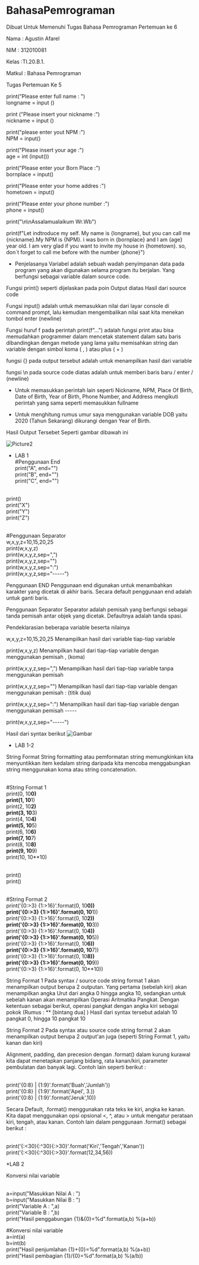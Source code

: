 # BahasaPemrograman
Dibuat Untuk Memenuhi Tugas Bahasa Pemrograman Pertemuan ke 6

Nama   : Agustin Afarel

NIM    : 312010081

Kelas  :TI.20.B.1.

Matkul : Bahasa Pemrograman

Tugas Pertemuan Ke 5

print("Please enter full name : ")
<br>longname = input ()

print ("Please insert your nickname :")
<br>nickname = input ()

print("please enter yout NPM :")
<br>NPM = input()

print("Please insert your age :")
<br>age = int (input())

print("Please enter your Born Place :")
<br>bornplace = input()

print("Please enter your home addres :")
<br>hometown = input()

print("Please enter your phone number :")
<br>phone = input()

print("\n\nAssalamualaikum Wr.Wb")
 
print(f"Let indtroduce my self. My name is {longname}, but you can call me {nickname}.My NPM is {NPM}. i was born in {bornplace} and I am {age} year old. I am very glad if you want to invite my house in {hometown}. so, don`t forget to call me before with the number {phone}")

* Penjelasanya
Variabel adalah sebuah wadah penyimpanan data pada program yang akan digunakan selama program itu berjalan. Yang berfungsi sebagai variable dalam source code.

Fungsi print() seperti dijelaskan pada poin Output diatas Hasil dari source code

Fungsi input() adalah untuk memasukkan nilai dari layar console di command prompt, lalu kemudian mengembalikan nilai saat kita menekan tombol enter (newline)

Fungsi huruf f pada perintah print(f"...") adalah fungsi print atau bisa memudahkan programmer dalam mencetak statement dalam satu baris dibandingkan dengan metode yang lama yaitu memisahkan string dan variable dengan simbol koma ( , ) atau plus ( + )

fungsi {} pada output tersebut adalah untuk menampilkan hasil dari variable

fungsi \n pada source code diatas adalah untuk memberi baris baru / enter / (newline)

* Untuk memasukkan perintah lain seperti Nickname, NPM, Place Of Birth, Date of Birth, Year of Birth, Phone Number, and Address mengikuti perintah yang sama seperti memasukkan fullname

* Untuk menghitung rumus umur saya menggunakan variable DOB yaitu 2020 (Tahun Sekarang) dikurangi dengan Year of Birth.

Hasil Output Tersebet Seperti gambar dibawah ini

![Picture2]("D:\Praktikum\BahasaPemrogramanP6\BahasaPemrograman\Picture2")

* LAB 1
<br>#Penggunaan End
<br>print("A", end="")
<br>print("B", end="")
<br>print("C", end="")

<br>print()
<br>print("X")
<br>print("Y")
<br>print("Z")

<br>#Penggunaan Separator
<br>w,x,y,z=10,15,20,25
<br>print(w,x,y,z)
<br>print(w,x,y,z,sep=",")
<br>print(w,x,y,z,sep="")
<br>print(w,x,y,z,sep=":")
<br>print(w,x,y,z,sep="-----")

 
Penggunaan END Penggunaan end digunakan untuk menambahkan karakter yang dicetak di akhir baris. Secara default penggunaan end adalah untuk ganti baris.

Penggunaan Separator Separator adalah pemisah yang berfungsi sebagai tanda pemisah antar objek yang dicetak. Defaultnya adalah tanda spasi.

Pendeklarasian beberapa variable beserta nilainya

w,x,y,z=10,15,20,25
Menampilkan hasil dari variable tiap-tiap variable

print(w,x,y,z)
Menampilkan hasil dari tiap-tiap variable dengan menggunakan pemisah , (koma)

print(w,x,y,z,sep=",")
Menampilkan hasil dari tiap-tiap variable tanpa menggunakan pemisah

print(w,x,y,z,sep="")
Menampilkan hasil dari tiap-tiap variable dengan menggunakan pemisah : (titik dua)

print(w,x,y,z,sep=":")
Menampilkan hasil dari tiap-tiap variable dengan menggunakan pemisah -----

print(w,x,y,z,sep="-----")

Hasil dari syntax berikut 
![Gambar]()

* LAB 1-2

String Format
String formatting atau pemformatan string memungkinkan kita menyuntikkan item kedalam string daripada kita mencoba menggabungkan string menggunakan koma atau string concatenation.

<br>#String Format 1
<br>print(0, 10**0)
<br>print(1, 10**1)
<br>print(2, 10**2)
<br>print(3, 10**3)
<br>print(4, 10**4)
<br>print(5, 10**5)
<br>print(6, 10**6)
<br>print(7, 10**7)
<br>print(8, 10**8)
<br>print(9, 10**9)
<br>print(10, 10**10)

<br>print()
<br>print()

<br>#String Format 2
<br>print('{0:>3} {1:>16}'.format(0, 10**0))
<br>print('{0:>3} {1:>16}'.format(0, 10**1))
<br>print('{0:>3} {1:>16}'.format(0, 10**2))
<br>print('{0:>3} {1:>16}'.format(0, 10**3))
<br>print('{0:>3} {1:>16}'.format(0, 10**4))
<br>print('{0:>3} {1:>16}'.format(0, 10**5))
<br>print('{0:>3} {1:>16}'.format(0, 10**6))
<br>print('{0:>3} {1:>16}'.format(0, 10**7))
<br>print('{0:>3} {1:>16}'.format(0, 10**8))
<br>print('{0:>3} {1:>16}'.format(0, 10**9))
<br>print('{0:>3} {1:>16}'.format(0, 10**10))

String Format 1
Pada syntax / source code string format 1 akan menampilkan output berupa 2 outputan.
Yang pertama (sebelah kiri) akan menampilkan angka Urut dari angka 0 hingga angka 10, sedangkan untuk sebelah kanan akan menampilkan Operasi Aritmatika Pangkat.
Dengan ketentuan sebagai berikut, operasi pangkat dengan angka kiri sebagai pokok (Rumus : ** [bintang dua] )
Hasil dari syntax tersebut adalah 10 pangkat 0, hingga 10 pangkat 10

String Format 2
Pada syntax atau source code string format 2 akan menampilkan output berupa 2 output'an juga (seperti String Format 1, yaitu kanan dan kiri)

Alignment, padding, dan precesion dengan .format() dalam kurung kurawal kita dapat menetapkan panjang bidang, rata kanan/kiri, parameter pembulatan dan banyak lagi. Contoh lain seperti berikut :

<br>print('{0:8} | {1:9}'.format('Buah','Jumlah'))
<br>print('{0:8} | {1:9}'.format('Apel', 3.))
<br>print('{0:8} | {1:9}'.format('Jeruk',10))

Secara Default, .format() menggunakan rata teks ke kiri, angka ke kanan. Kita dapat menggunakan opsi opsional <, ^, atau > untuk mengatur perataan kiri, tengah, atau kanan. Contoh lain dalam penggunaan .format() sebagai berikut :

<br>print('{:<30}{:^30}{:>30}'.format('Kiri','Tengah','Kanan'))
<br>print('{:<30}{:^30}{:>30}'.format(12,34,56))

*LAB 2

Konversi nilai variable

<br>a=input("Masukkan Nilai A : ")
<br>b=input("Masukkan Nilai B : ")
<br>print("Variable A : ",a)
<br>print("Variable B : ",b)
<br>print("Hasil penggabungan {1}&{0}=%d".format(a,b) %(a+b))

#Konversi nilai variable
<br>a=int(a)
<br>b=int(b)
<br>print("Hasil penjumlahan {1}+{0}=%d".format(a,b) %(a+b))
<br>print("Hasil pembagian {1}/{0}=%d".format(a,b) %(a/b))


